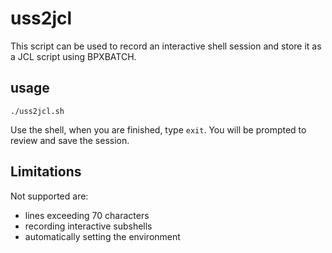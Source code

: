 # uss2jcl
This script can be used to record an interactive shell session and store it as a JCL script using BPXBATCH.

## usage

```
./uss2jcl.sh
```
Use the shell, when you are finished, type `exit`. You will be prompted to review and save the session.

## Limitations
Not supported are:
- lines exceeding 70 characters
- recording interactive subshells
- automatically setting the environment
